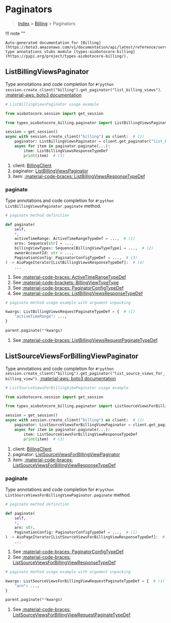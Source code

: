 # Paginators

> [Index](../README.md) > [Billing](./README.md) > Paginators

!!! note ""

    Auto-generated documentation for [Billing](https://boto3.amazonaws.com/v1/documentation/api/latest/reference/services/billing.html#billing)
    type annotations stubs module [types-aiobotocore-billing](https://pypi.org/project/types-aiobotocore-billing/).

## ListBillingViewsPaginator

Type annotations and code completion for `#!python session.create_client("billing").get_paginator("list_billing_views")`.
[:material-aws: boto3 documentation](https://boto3.amazonaws.com/v1/documentation/api/latest/reference/services/billing/paginator/ListBillingViews.html#Billing.Paginator.ListBillingViews)

```python
# ListBillingViewsPaginator usage example

from aiobotocore.session import get_session

from types_aiobotocore_billing.paginator import ListBillingViewsPaginator

session = get_session()
async with session.create_client("billing") as client:  # (1)
    paginator: ListBillingViewsPaginator = client.get_paginator("list_billing_views")  # (2)
    async for item in paginator.paginate(...):
        item: ListBillingViewsResponseTypeDef
        print(item)  # (3)
```

1. client: [BillingClient](./client.md)
2. paginator: [ListBillingViewsPaginator](./paginators.md#listbillingviewspaginator)
3. item: [:material-code-braces: ListBillingViewsResponseTypeDef](./type_defs.md#listbillingviewsresponsetypedef) 


### paginate

Type annotations and code completion for `#!python ListBillingViewsPaginator.paginate` method.

```python
# paginate method definition

def paginate(
    self,
    *,
    activeTimeRange: ActiveTimeRangeTypeDef = ...,  # (1)
    arns: Sequence[str] = ...,
    billingViewTypes: Sequence[BillingViewTypeType] = ...,  # (2)
    ownerAccountId: str = ...,
    PaginationConfig: PaginatorConfigTypeDef = ...,  # (3)
) -> AioPageIterator[ListBillingViewsResponseTypeDef]:  # (4)
    ...
```

1. See [:material-code-braces: ActiveTimeRangeTypeDef](./type_defs.md#activetimerangetypedef) 
2. See [:material-code-brackets: BillingViewTypeType](./literals.md#billingviewtypetype) 
3. See [:material-code-braces: PaginatorConfigTypeDef](./type_defs.md#paginatorconfigtypedef) 
4. See [:material-code-braces: ListBillingViewsResponseTypeDef](./type_defs.md#listbillingviewsresponsetypedef) 


```python
# paginate method usage example with argument unpacking

kwargs: ListBillingViewsRequestPaginateTypeDef = {  # (1)
    "activeTimeRange": ...,
}

parent.paginate(**kwargs)
```

1. See [:material-code-braces: ListBillingViewsRequestPaginateTypeDef](./type_defs.md#listbillingviewsrequestpaginatetypedef) 
## ListSourceViewsForBillingViewPaginator

Type annotations and code completion for `#!python session.create_client("billing").get_paginator("list_source_views_for_billing_view")`.
[:material-aws: boto3 documentation](https://boto3.amazonaws.com/v1/documentation/api/latest/reference/services/billing/paginator/ListSourceViewsForBillingView.html#Billing.Paginator.ListSourceViewsForBillingView)

```python
# ListSourceViewsForBillingViewPaginator usage example

from aiobotocore.session import get_session

from types_aiobotocore_billing.paginator import ListSourceViewsForBillingViewPaginator

session = get_session()
async with session.create_client("billing") as client:  # (1)
    paginator: ListSourceViewsForBillingViewPaginator = client.get_paginator("list_source_views_for_billing_view")  # (2)
    async for item in paginator.paginate(...):
        item: ListSourceViewsForBillingViewResponseTypeDef
        print(item)  # (3)
```

1. client: [BillingClient](./client.md)
2. paginator: [ListSourceViewsForBillingViewPaginator](./paginators.md#listsourceviewsforbillingviewpaginator)
3. item: [:material-code-braces: ListSourceViewsForBillingViewResponseTypeDef](./type_defs.md#listsourceviewsforbillingviewresponsetypedef) 


### paginate

Type annotations and code completion for `#!python ListSourceViewsForBillingViewPaginator.paginate` method.

```python
# paginate method definition

def paginate(
    self,
    *,
    arn: str,
    PaginationConfig: PaginatorConfigTypeDef = ...,  # (1)
) -> AioPageIterator[ListSourceViewsForBillingViewResponseTypeDef]:  # (2)
    ...
```

1. See [:material-code-braces: PaginatorConfigTypeDef](./type_defs.md#paginatorconfigtypedef) 
2. See [:material-code-braces: ListSourceViewsForBillingViewResponseTypeDef](./type_defs.md#listsourceviewsforbillingviewresponsetypedef) 


```python
# paginate method usage example with argument unpacking

kwargs: ListSourceViewsForBillingViewRequestPaginateTypeDef = {  # (1)
    "arn": ...,
}

parent.paginate(**kwargs)
```

1. See [:material-code-braces: ListSourceViewsForBillingViewRequestPaginateTypeDef](./type_defs.md#listsourceviewsforbillingviewrequestpaginatetypedef) 
